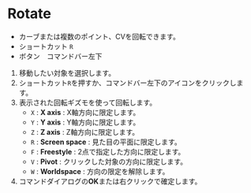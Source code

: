 # Rotate

- カーブまたは複数のポイント、CVを回転できます。
- ショートカット `R`
- ボタン　コマンドバー左下

1. 移動したい対象を選択します。
2. ショートカット`R`を押すか、コマンドバー左下のアイコンをクリックします。
3. 表示された回転ギズモを使って回転します。
   - `X` : **X axis** : X軸方向に限定します。
   - `Y` : **Y axis** : Y軸方向に限定します。
   - `Z` : **Z axis** : Z軸方向に限定します。
   - `R` : **Screen space** : 見た目の平面に限定します。
   - `F` : **Freestyle** : 2点で指定した方向に限定します。
   - `V` : **Pivot** : クリックした対象の方向に限定します。
   - `W` : **Worldspace** : 方向の限定を解除します。
4. コマンドダイアログの**OK**または右クリックで確定します。

